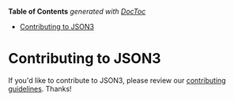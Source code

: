 <!-- START doctoc generated TOC please keep comment here to allow auto update -->
<!-- DON'T EDIT THIS SECTION, INSTEAD RE-RUN doctoc TO UPDATE -->
**Table of Contents**  *generated with [DocToc](https://github.com/thlorenz/doctoc)*

- [Contributing to JSON3](#contributing-to-json3)

<!-- END doctoc generated TOC please keep comment here to allow auto update -->

# Contributing to JSON3

If you'd like to contribute to JSON3, please review our [contributing guidelines](http://bestiejs.github.io/json3/#section_5). Thanks!
